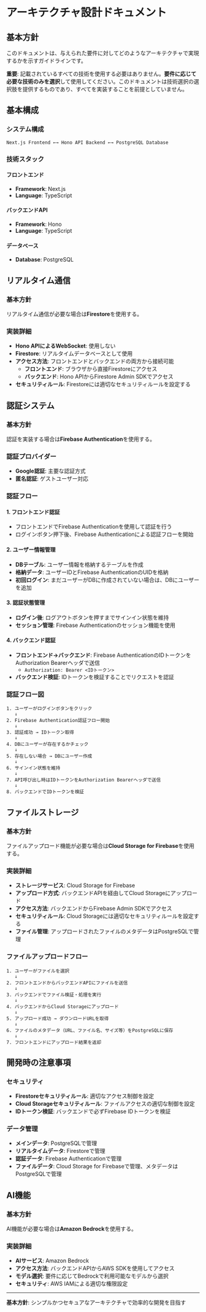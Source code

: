 # アーキテクチャ設計ドキュメント

## 基本方針

このドキュメントは、与えられた要件に対してどのようなアーキテクチャで実現するかを示すガイドラインです。

**重要**: 記載されているすべての技術を使用する必要はありません。**要件に応じて必要な技術のみを選択**して使用してください。このドキュメントは技術選択の選択肢を提供するものであり、すべてを実装することを前提としていません。

## 基本構成

### システム構成
```
Next.js Frontend ←→ Hono API Backend ←→ PostgreSQL Database
```

### 技術スタック

#### フロントエンド
- **Framework**: Next.js
- **Language**: TypeScript

#### バックエンドAPI
- **Framework**: Hono
- **Language**: TypeScript

#### データベース
- **Database**: PostgreSQL

## リアルタイム通信

### 基本方針
リアルタイム通信が必要な場合は**Firestore**を使用する。

### 実装詳細
- **Hono APIによるWebSocket**: 使用しない
- **Firestore**: リアルタイムデータベースとして使用
- **アクセス方法**: フロントエンドとバックエンドの両方から接続可能
    - **フロントエンド**: ブラウザから直接Firestoreにアクセス
    - **バックエンド**: Hono APIからFirestore Admin SDKでアクセス
- **セキュリティルール**: Firestoreには適切なセキュリティルールを設定する

## 認証システム

### 基本方針
認証を実装する場合は**Firebase Authentication**を使用する。

### 認証プロバイダー
- **Google認証**: 主要な認証方式
- **匿名認証**: ゲストユーザー対応

### 認証フロー

#### 1. フロントエンド認証
- フロントエンドでFirebase Authenticationを使用して認証を行う
- ログインボタン押下後、Firebase Authenticationによる認証フローを開始

#### 2. ユーザー情報管理
- **DBテーブル**: ユーザー情報を格納するテーブルを作成
- **格納データ**: ユーザーIDとFirebase AuthenticationのUIDを格納
- **初回ログイン**: まだユーザーがDBに作成されていない場合は、DBにユーザーを追加

#### 3. 認証状態管理
- **ログイン後**: ログアウトボタンを押すまでサインイン状態を維持
- **セッション管理**: Firebase Authenticationのセッション機能を使用

#### 4. バックエンド認証
- **フロントエンド→バックエンド**: Firebase AuthenticationのIDトークンをAuthorization Bearerヘッダで送信
    - `Authorization: Bearer <IDトークン>`
- **バックエンド検証**: IDトークンを検証することでリクエストを認証

### 認証フロー図
```
1. ユーザーがログインボタンをクリック
   ↓
2. Firebase Authentication認証フロー開始
   ↓
3. 認証成功 → IDトークン取得
   ↓
4. DBにユーザーが存在するかチェック
   ↓
5. 存在しない場合 → DBにユーザー作成
   ↓
6. サインイン状態を維持
   ↓
7. API呼び出し時はIDトークンをAuthorization Bearerヘッダで送信
   ↓
8. バックエンドでIDトークンを検証
```

## ファイルストレージ

### 基本方針
ファイルアップロード機能が必要な場合は**Cloud Storage for Firebase**を使用する。

### 実装詳細
- **ストレージサービス**: Cloud Storage for Firebase
- **アップロード方式**: バックエンドAPIを経由してCloud Storageにアップロード
- **アクセス方法**: バックエンドからFirebase Admin SDKでアクセス
- **セキュリティルール**: Cloud Storageには適切なセキュリティルールを設定する
- **ファイル管理**: アップロードされたファイルのメタデータはPostgreSQLで管理

### ファイルアップロードフロー
```
1. ユーザーがファイルを選択
   ↓
2. フロントエンドからバックエンドAPIにファイルを送信
   ↓
3. バックエンドでファイル検証・処理を実行
   ↓
4. バックエンドからCloud Storageにアップロード
   ↓
5. アップロード成功 → ダウンロードURLを取得
   ↓
6. ファイルのメタデータ（URL、ファイル名、サイズ等）をPostgreSQLに保存
   ↓
7. フロントエンドにアップロード結果を返却
```

## 開発時の注意事項

### セキュリティ
- **Firestoreセキュリティルール**: 適切なアクセス制御を設定
- **Cloud Storageセキュリティルール**: ファイルアクセスの適切な制御を設定
- **IDトークン検証**: バックエンドで必ずFirebase IDトークンを検証

### データ管理
- **メインデータ**: PostgreSQLで管理
- **リアルタイムデータ**: Firestoreで管理
- **認証データ**: Firebase Authenticationで管理
- **ファイルデータ**: Cloud Storage for Firebaseで管理、メタデータはPostgreSQLで管理

## AI機能

### 基本方針
AI機能が必要な場合は**Amazon Bedrock**を使用する。

### 実装詳細
- **AIサービス**: Amazon Bedrock
- **アクセス方法**: バックエンドAPIからAWS SDKを使用してアクセス
- **モデル選択**: 要件に応じてBedrockで利用可能なモデルから選択
- **セキュリティ**: AWS IAMによる適切な権限設定

---

**基本方針**: シンプルかつセキュアなアーキテクチャで効率的な開発を目指す
